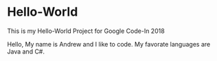 # Hello-World
This is my Hello-World Project for Google Code-In 2018

Hello, My name is Andrew and I like to code. My favorate languages are Java and C#.
